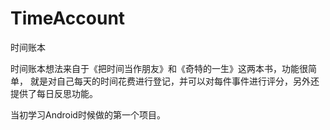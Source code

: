 TimeAccount
===========

时间账本


时间账本想法来自于《把时间当作朋友》和《奇特的一生》这两本书，功能很简单，
就是对自己每天的时间花费进行登记，并可以对每件事件进行评分，另外还提供了每日反思功能。


当初学习Android时候做的第一个项目。
